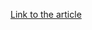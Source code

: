 [Link to the article](https://thehackernews.com/2025/06/ex-cia-analyst-sentenced-to-37-months.html)
